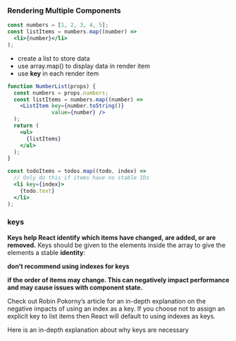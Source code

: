 ### Rendering Multiple Components 

```jsx
const numbers = [1, 2, 3, 4, 5];
const listItems = numbers.map((number) =>
  <li>{number}</li>
);
```

- create a list to store data
- use array.map() to display data in render item
- use **key** in each render item

```jsx
function NumberList(props) {
  const numbers = props.numbers;
  const listItems = numbers.map((number) =>
    <ListItem key={number.toString()}
              value={number} />
  );
  return (
    <ul>
      {listItems}
    </ul>
  );
}
```

```jsx
const todoItems = todos.map((todo, index) =>
  // Only do this if items have no stable IDs
  <li key={index}>
    {todo.text}
  </li>
);
```

### keys
**Keys help React identify which items have changed, are added, or are removed.** Keys should be given to the elements inside the array to give the elements a stable **identity**:

**don’t recommend using indexes for keys**

**if the order of items may change. This can negatively impact performance and may cause issues with component state.**

Check out Robin Pokorny’s article for an in-depth explanation on the negative impacts of using an index as a key. If you choose not to assign an explicit key to list items then React will default to using indexes as keys.

Here is an in-depth explanation about why keys are necessary 


